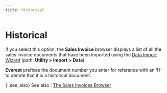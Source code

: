 ```yaml
---
title: Historical
---
```


# Historical


If you select this option, the **Sales 
 Invoice** browser displays a list of all the sales invoice documents  that have been imported using the [Data  Import Wizard]({{site.utl_chm}}/db-utils/data-import/data_import_wizard_utility_content.html) (path: **Utility &gt; 
 Import &gt; Data**).


**Everest** prefixes the document  number you enter for reference with an 'H' to denote that it is a historical  document.


{:.see_also}
See also
: [The Sales Invoices  Browser]({{site.sp_baseurl}}/sales-docs/sis/sales-invoice-browser/sales_invoice_browser.html)
